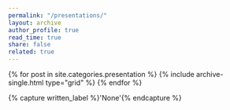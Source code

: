 ```yaml
---
permalink: "/presentations/"
layout: archive
author_profile: true
read_time: true
share: false
related: true
---
```


<div class="grid__wrapper">
{% for post in site.categories.presentation %}
    {% include archive-single.html type="grid" %}
{% endfor %}
</div>

{% capture written_label %}'None'{% endcapture %}